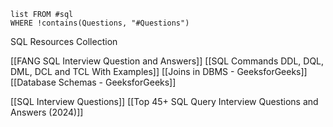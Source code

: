 ```dataview
list FROM #sql 
WHERE !contains(Questions, "#Questions")
```

SQL Resources Collection

[[FANG SQL Interview Question and Answers]]
[[SQL Commands DDL, DQL, DML, DCL and TCL With Examples]]
[[Joins in DBMS - GeeksforGeeks]]
[[Database Schemas - GeeksforGeeks]]

[[SQL Interview Questions]]
[[Top 45+ SQL Query Interview Questions and Answers (2024)]]